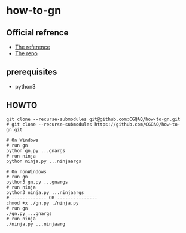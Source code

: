 # how-to-gn

## Official refrence
- [The reference](https://gn.googlesource.com/gn/+/main/docs/reference.md)
- [The repo](https://gn.googlesource.com/gn/)

## prerequisites
- python3

## HOWTO
```console
git clone --recurse-submodules git@github.com:CGQAQ/how-to-gn.git
# git clone --recurse-submodules https://github.com/CGQAQ/how-to-gn.git

# On Windows
# run gn
python gn.py ...gnargs
# run ninja
python ninja.py ...ninjaargs

# On nonWindows
# run gn
python3 gn.py ...gnargs
# run ninja
python3 ninja.py ...ninjaargs
# ------------- OR ---------------
chmod +x ./gn.py ./ninja.py
# run gn
./gn.py ...gnargs
# run ninja
./ninja.py ...ninjaarg
```